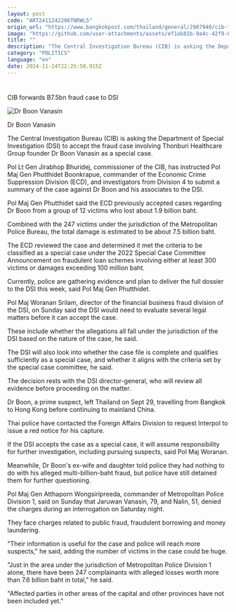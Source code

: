 ```yaml
---
layout: post
code: "ART2411242206TNRWL5"
origin_url: "https://www.bangkokpost.com/thailand/general/2907940/cib-forwards-b7-5bn-fraud-case-to-dsi"
image: "https://github.com/user-attachments/assets/ef1ab81b-9a4c-42f9-8ef1-8a9349606052"
title: ""
description: "The Central Investigation Bureau (CIB) is asking the Department of Special Investigation (DSI) to accept the fraud case involving Thonburi Healthcare Group founder Dr Boon Vanasin as a special case."
category: "POLITICS"
language: "en"
date: 2024-11-24T22:25:50.915Z
---
```


# 

CIB forwards B7.5bn fraud case to DSI

![Dr Boon Vanasin](https://github.com/user-attachments/assets/9755e750-b18d-4002-bc6f-b25bdd7aa4d8)

Dr Boon Vanasin

The Central Investigation Bureau (CIB) is asking the Department of Special Investigation (DSI) to accept the fraud case involving Thonburi Healthcare Group founder Dr Boon Vanasin as a special case.

Pol Lt Gen Jirabhop Bhuridej, commissioner of the CIB, has instructed Pol Maj Gen Phutthidet Boonkrapue, commander of the Economic Crime Suppression Division (ECD), and investigators from Division 4 to submit a summary of the case against Dr Boon and his associates to the DSI.

Pol Maj Gen Phutthidet said the ECD previously accepted cases regarding Dr Boon from a group of 12 victims who lost about 1.9 billion baht.

Combined with the 247 victims under the jurisdiction of the Metropolitan Police Bureau, the total damage is estimated to be about 7.5 billion baht.

The ECD reviewed the case and determined it met the criteria to be classified as a special case under the 2022 Special Case Committee Announcement on fraudulent loan schemes involving either at least 300 victims or damages exceeding 100 million baht.

Currently, police are gathering evidence and plan to deliver the full dossier to the DSI this week, said Pol Maj Gen Phutthidet.

Pol Maj Woranan Srilam, director of the financial business fraud division of the DSI, on Sunday said the DSI would need to evaluate several legal matters before it can accept the case.

These include whether the allegations all fall under the jurisdiction of the DSI based on the nature of the case, he said.

The DSI will also look into whether the case file is complete and qualifies sufficiently as a special case, and whether it aligns with the criteria set by the special case committee, he said.

The decision rests with the DSI director-general, who will review all evidence before proceeding on the matter.

Dr Boon, a prime suspect, left Thailand on Sept 29, travelling from Bangkok to Hong Kong before continuing to mainland China.

Thai police have contacted the Foreign Affairs Division to request Interpol to issue a red notice for his capture.

If the DSI accepts the case as a special case, it will assume responsibility for further investigation, including pursuing suspects, said Pol Maj Woranan.

Meanwhile, Dr Boon's ex-wife and daughter told police they had nothing to do with his alleged multi-billion-baht fraud, but police have still detained them for further questioning.

Pol Maj Gen Atthaporn Wongsiripreeda, commander of Metropolitan Police Division 1, said on Sunday that Jaruwan Vanasin, 79, and Nalin, 51, denied the charges during an interrogation on Saturday night.

They face charges related to public fraud, fraudulent borrowing and money laundering.

"Their information is useful for the case and police will reach more suspects," he said, adding the number of victims in the case could be huge.

"Just in the area under the jurisdiction of Metropolitan Police Division 1 alone, there have been 247 complainants with alleged losses worth more than 7.6 billion baht in total," he said.

"Affected parties in other areas of the capital and other provinces have not been included yet."